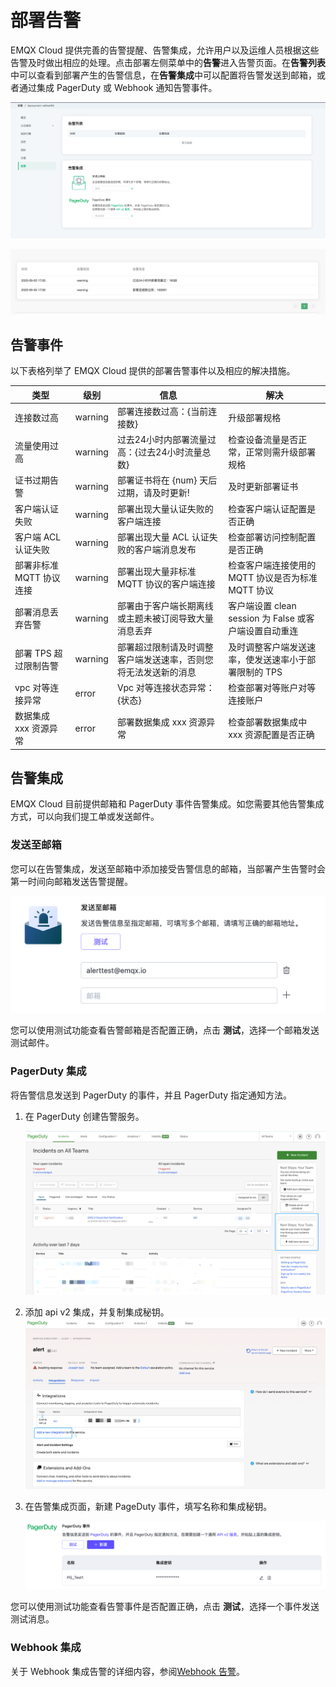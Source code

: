 # 部署告警

EMQX Cloud 提供完善的告警提醒、告警集成，允许用户以及运维人员根据这些告警及时做出相应的处理。点击部署左侧菜单中的**告警**进入告警页面。在**告警列表**中可以查看到部署产生的告警信息，在**告警集成**中可以配置将告警发送到邮箱，或者通过集成 PagerDuty 或 Webhook 通知告警事件。

![alert_integrations](./_assets/alerts_info.png)

![alert_integrations](./_assets/alert_events.png)

## 告警事件

以下表格列举了 EMQX Cloud 提供的部署告警事件以及相应的解决措施。

| 类型                      | 级别     | 信息                                                   | 解决                                            |
| ------------------------ | -------  | ----------------------------------------------------- | ----------------------------------------------- |
| 连接数过高                 | warning  | 部署连接数过高：{当前连接数}                              | 升级部署规格                                      |
| 流量使用过高                | warning | 过去24小时内部署流量过高：{过去24小时流量总数}               | 检查设备流量是否正常，正常则需升级部署规格             |
| 证书过期告警                | warning | 部署证书将在 {num} 天后过期，请及时更新!                    | 及时更新部署证书                                  |
| 客户端认证失败              | warning | 部署出现大量认证失败的客户端连接                            | 检查客户端认证配置是否正确                          |
| 客户端 ACL 认证失败         | warning | 部署出现大量 ACL 认证失败的客户端消息发布                    | 检查部署访问控制配置是否正确                         |
| 部署非标准 MQTT 协议连接     | warning | 部署出现大量非标准 MQTT 协议的客户端连接                    | 检查客户端连接使用的 MQTT 协议是否为标准 MQTT 协议     |
| 部署消息丢弃告警             | warning | 部署由于客户端长期离线或主题未被订阅导致大量消息丢弃           | 客户端设置 clean session 为 False 或客户端设置自动重连 |
| 部署 TPS 超过限制告警        | warning | 部署超过限制请及时调整客户端发送速率，否则您将无法发送新的消息   | 及时调整客户端发送速率，使发送速率小于部署限制的 TPS |
| vpc 对等连接异常            | error   | Vpc 对等连接状态异常：{状态}                               | 检查部署对等账户对等连接账户                         |
| 数据集成 xxx 资源异常        | error   | 部署数据集成 xxx 资源异常                                | 检查部署数据集成中 xxx 资源配置是否正确                |

## 告警集成

EMQX Cloud 目前提供邮箱和 PagerDuty 事件告警集成。如您需要其他告警集成方式，可以向我们提工单或发送邮件。

### 发送至邮箱

您可以在告警集成，发送至邮箱中添加接受告警信息的邮箱，当部署产生告警时会第一时间向邮箱发送告警提醒。

![email_alert](./_assets/email_alert.png)

您可以使用测试功能查看告警邮箱是否配置正确，点击 **测试**，选择一个邮箱发送测试邮件。

### PagerDuty 集成
将告警信息发送到 PagerDuty 的事件，并且 PagerDuty 指定通知方法。

1. 在 PagerDuty 创建告警服务。

     ![pagerduty_service](./_assets/pagerduty_service.png)

2. 添加 api v2 集成，并复制集成秘钥。
     ![pagerduty_service](./_assets/pagerduty_integrations_api.png)

3. 在告警集成页面，新建 PageDuty 事件，填写名称和集成秘钥。

     ![pagerduty_alerts](./_assets/pagerduty_alerts.png)

您可以使用测试功能查看告警事件是否配置正确，点击 **测试**，选择一个事件发送测试消息。

### Webhook 集成

关于 Webhook 集成告警的详细内容，参阅[Webhook 告警](./alerts_webhook.md)。